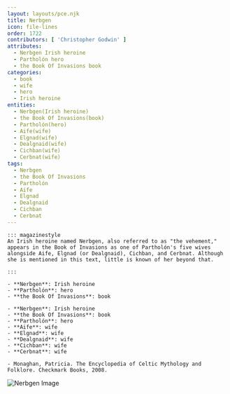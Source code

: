 ```yaml
---
layout: layouts/pce.njk
title: Nerbgen
icon: file-lines
order: 1722
contributors: [ 'Christopher Godwin' ]
attributes:
  - Nerbgen Irish heroine
  - Partholón hero
  - the Book Of Invasions book
categories:
  - book
  - wife
  - hero
  - Irish heroine
entities:
  - Nerbgen(Irish heroine)
  - the Book Of Invasions(book)
  - Partholón(hero)
  - Aife(wife)
  - Elgnad(wife)
  - Dealgnaid(wife)
  - Cichban(wife)
  - Cerbnat(wife)
tags:
  - Nerbgen
  - the Book Of Invasions
  - Partholón
  - Aife
  - Elgnad
  - Dealgnaid
  - Cichban
  - Cerbnat
---
```

``` tab [group1:Info]
::: magazinestyle
An Irish heroine named Nerbgen, also referred to as "the vehement," appears in the Book of Invasions as one of Partholón's five wives alongside Aife, Elgnad (or Dealgnaid), Cichban, and Cerbnat. Although she is mentioned in this text, little is known of her beyond that.

:::
```
``` tab [group1:Attributes]
- **Nerbgen**: Irish heroine
- **Partholón**: hero
- **the Book Of Invasions**: book
```
``` tab [group1:Entities]
- **Nerbgen**: Irish heroine
- **the Book Of Invasions**: book
- **Partholón**: hero
- **Aife**: wife
- **Elgnad**: wife
- **Dealgnaid**: wife
- **Cichban**: wife
- **Cerbnat**: wife
```
``` tab [group1:Sources]
- Monaghan, Patricia. The Encyclopedia of Celtic Mythology and Folklore. Checkmark Books, 2008.
```
![Nerbgen Image]([None])
